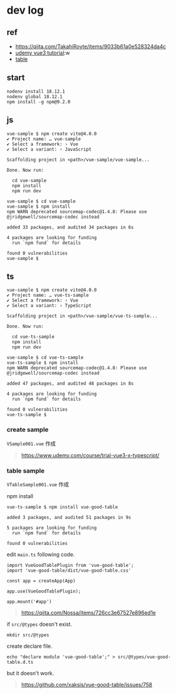 # dev log

## ref

* https://qiita.com/TakahiRoyte/items/9033b61a0e528324da4c
* [udemy vue3 tutorial](https://www.udemy.com/course/trial-vue3-x-typescript/):w
* [table](https://www.kabanoki.net/9275/)

## start

```
nodenv install 18.12.1
nodenv global 18.12.1
npm install -g npm@9.2.0
```

## js

```
vue-sample $ npm create vite@4.0.0
✔ Project name: … vue-sample
✔ Select a framework: › Vue
✔ Select a variant: › JavaScript

Scaffolding project in <path>/vue-sample/vue-sample...

Done. Now run:

  cd vue-sample
  npm install
  npm run dev

vue-sample $ cd vue-sample
vue-sample $ npm install
npm WARN deprecated sourcemap-codec@1.4.8: Please use @jridgewell/sourcemap-codec instead

added 33 packages, and audited 34 packages in 6s

4 packages are looking for funding
  run `npm fund` for details

found 0 vulnerabilities
vue-sample $
```

## ts

```
vue-sample $ npm create vite@4.0.0
✔ Project name: … vue-ts-sample
✔ Select a framework: › Vue
✔ Select a variant: › TypeScript

Scaffolding project in <path>/vue-sample/vue-ts-sample...

Done. Now run:

  cd vue-ts-sample
  npm install
  npm run dev

vue-sample $ cd vue-ts-sample
vue-ts-sample $ npm install
npm WARN deprecated sourcemap-codec@1.4.8: Please use @jridgewell/sourcemap-codec instead

added 47 packages, and audited 48 packages in 8s

4 packages are looking for funding
  run `npm fund` for details

found 0 vulnerabilities
vue-ts-sample $
```

### create sample

`VSample001.vue` 作成

> https://www.udemy.com/course/trial-vue3-x-typescript/

### table sample

`VTableSample001.vue` 作成

npm install

```
vue-ts-sample $ npm install vue-good-table

added 3 packages, and audited 51 packages in 9s

5 packages are looking for funding
  run `npm fund` for details

found 0 vulnerabilities
```

edit `main.ts` following code.

```
import VueGoodTablePlugin from 'vue-good-table';
import 'vue-good-table/dist/vue-good-table.css'

const app = createApp(App)

app.use(VueGoodTablePlugin);

app.mount('#app')
```

> https://qiita.com/Nossa/items/726cc3e67527e896ed1e

if `src/@types` doesn't exist.

```
mkdir src/@types
```

create declare file.

```
echo "declare module 'vue-good-table';" > src/@types/vue-good-table.d.ts
```

but it doesn't work.

> https://github.com/xaksis/vue-good-table/issues/758



